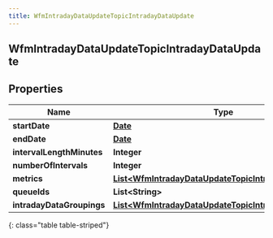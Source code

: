 ```yaml
---
title: WfmIntradayDataUpdateTopicIntradayDataUpdate
---
```


## WfmIntradayDataUpdateTopicIntradayDataUpdate

## Properties

| Name                      | Type                                                                                                                               | Description | Notes      |
| ------------------------- | ---------------------------------------------------------------------------------------------------------------------------------- | ----------- | ---------- |
| **startDate**             | <!----><!---->[**Date**](Date.md)<!---->                                                                                           |             | [optional] |
| **endDate**               | <!----><!---->[**Date**](Date.md)<!---->                                                                                           |             | [optional] |
| **intervalLengthMinutes** | <!----><!---->**Integer**<!---->                                                                                                   |             | [optional] |
| **numberOfIntervals**     | <!----><!---->**Integer**<!---->                                                                                                   |             | [optional] |
| **metrics**               | <!----><!---->[**List&lt;WfmIntradayDataUpdateTopicIntradayMetric&gt;**](WfmIntradayDataUpdateTopicIntradayMetric.md)<!---->       |             | [optional] |
| **queueIds**              | <!----><!---->**List&lt;String&gt;**<!---->                                                                                        |             | [optional] |
| **intradayDataGroupings** | <!----><!---->[**List&lt;WfmIntradayDataUpdateTopicIntradayDataGroup&gt;**](WfmIntradayDataUpdateTopicIntradayDataGroup.md)<!----> |             | [optional] |

{: class="table table-striped"}
